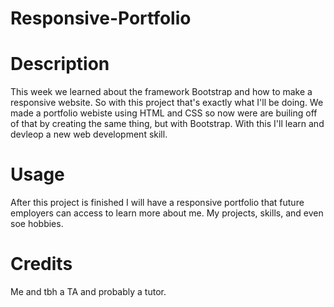 # Responsive-Portfolio

# Description
  This week we learned about the framework Bootstrap and how to make a responsive website. So with this project that's exactly what I'll be doing. We made a portfolio webiste using HTML and CSS so now were are builing off of that by creating the same thing, but with Bootstrap. With this I'll learn and devleop a new web development skill. 
# Usage
  After this project is finished I will have a responsive portfolio that future employers can access to learn more about me. My projects, skills, and even soe hobbies.
# Credits
  Me and tbh a TA and probably a tutor.
